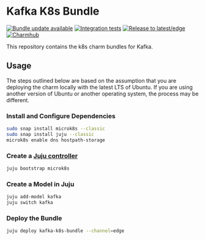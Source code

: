# Kafka K8s Bundle

[![Bundle update available](https://github.com/canonical/kafka-k8s-bundle/actions/workflows/on_bundle_update_available.yaml/badge.svg)](https://github.com/canonical/kafka-k8s-bundle/actions/workflows/on_bundle_update_available.yaml)
[![Integration tests](https://github.com/canonical/kafka-k8s-bundle/actions/workflows/ci.yaml/badge.svg)](https://github.com/canonical/kafka-k8s-bundle/actions/workflows/ci.yaml)
[![Release to latest/edge](https://github.com/canonical/kafka-k8s-bundle/actions/workflows/release.yaml/badge.svg)](https://github.com/canonical/kafka-k8s-bundle/actions/workflows/release.yaml)
[![Charmhub](https://charmhub.io/kafka-k8s-bundle/badge.svg)](https://charmhub.io/kafka-k8s-bundle)

This repository contains the k8s charm bundles for Kafka.

## Usage
The steps outlined below are based on the assumption that you are deploying the charm locally with the latest LTS of Ubuntu.  If you are using another version of Ubuntu or another operating system, the process may be different.

### Install and Configure Dependencies
```bash
sudo snap install microk8s --classic
sudo snap install juju --classic
microk8s enable dns hostpath-storage
```

### Create a [Juju controller](https://juju.is/docs/olm/create-a-controller)
```bash
juju bootstrap microk8s
```

### Create a Model in Juju
```bash
juju add-model kafka
juju switch kafka
```

### Deploy the Bundle
```bash
juju deploy kafka-k8s-bundle --channel=edge
```

